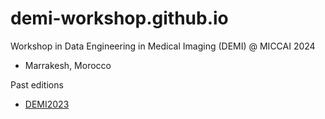 # demi-workshop.github.io
Workshop in Data Engineering in Medical Imaging (DEMI) @ MICCAI 2024
- Marrakesh, Morocco


Past editions
- [DEMI2023](https://demi-workshop.github.io/demi-workshop2023.github.io/)
